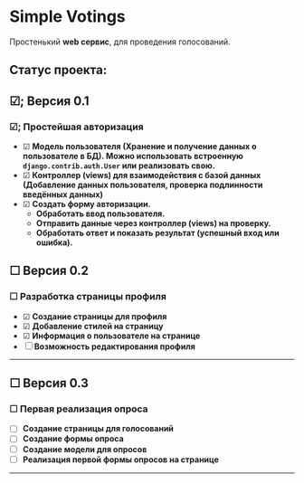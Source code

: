 # Simple Votings

Простенький **web сервис**, для проведения голосований.

## Статус проекта:

## &#9745;; Версия 0.1

### &#9745;; **Простейшая авторизация**

- &#9745; **Модель пользователя (Хранение и получение данных о пользователе в БД).  Можно использовать встроенную `django.contrib.auth.User` или реализовать свою.**
- &#9745; **Контроллер (views) для взаимодействия с базой данных (Добавление данных пользователя, проверка подлинности введённых данных)**
- &#9745; **Создать форму авторизации.**
  - **Обработать ввод пользователя.**
  - **Отправить данные через контроллер (views) на проверку.**
  - **Обработать ответ и показать результат (успешный вход или ошибка).**

## &#9744; Версия 0.2

### &#9744; **Разработка страницы профиля**

- &#9745; **Создание страницы для профиля**
- &#9745; **Добавление стилей на страницу**
- &#9745; **Информация о пользователе на странице**
- &#9744; **Возможность редактирования профиля**

- - -

## &#9744; Версия 0.3

### &#9744; **Первая реализация опроса**

- &#9744; **Создание страницы для голосований**
- &#9744; **Создание формы опроса**
- &#9744; **Создание модели для опросов**
- &#9744; **Реализация первой формы опросов на странице**

- - -